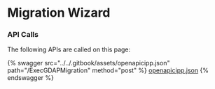 # Migration Wizard

### API Calls

The following APIs are called on this page:



{% swagger src="../../.gitbook/assets/openapicipp.json" path="/ExecGDAPMigration" method="post" %}
[openapicipp.json](../../.gitbook/assets/openapicipp.json)
{% endswagger %}
